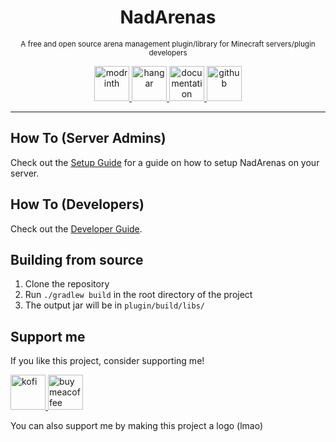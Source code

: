 <div align="center">

# NadArenas

<sup>A free and open source arena management plugin/library for Minecraft servers/plugin developers</sup>

<a href="https://modrinth.com/plugin/nadarenas/">
    <img alt="modrinth" height="56" src="https://cdn.jsdelivr.net/npm/@intergrav/devins-badges@3/assets/cozy/available/modrinth_vector.svg" />
</a>

<a href="https://hangar.papermc.io/Nadwey/nadarenas">
    <img alt="hangar" height="56" src="https://cdn.jsdelivr.net/npm/@intergrav/devins-badges@3/assets/cozy/available/hangar_vector.svg" />
</a>

<a href="https://nadarenas.nadwey.pl/">
    <img alt="documentation" height="56" src="https://cdn.jsdelivr.net/npm/@intergrav/devins-badges@3/assets/cozy/documentation/gitbook_vector.svg" />
</a>

<a href="https://github.com/Nadwey/NadArenas">
    <img alt="github" height="56" src="https://cdn.jsdelivr.net/npm/@intergrav/devins-badges@3/assets/cozy/available/github_vector.svg" />
</a>

</div>

---

## How To (Server Admins)

Check out the [Setup Guide](https://nadarenas.nadwey.pl/#setup) for a guide on how to setup NadArenas on your server.

## How To (Developers)

Check out the [Developer Guide](https://nadarenas.nadwey.pl/developers/getting-started/).

## Building from source

1. Clone the repository
2. Run `./gradlew build` in the root directory of the project
3. The output jar will be in `plugin/build/libs/`

## Support me

If you like this project, consider supporting me!

<a href="https://ko-fi.com/Nadwey">
    <img alt="kofi" height="56" src="https://cdn.jsdelivr.net/npm/@intergrav/devins-badges@3/assets/cozy/donate/kofi-plural_vector.svg" />
</a>
<a href="https://buymeacoffee.com/nadwey">
    <img alt="buymeacoffee" height="56" src="https://cdn.jsdelivr.net/npm/@intergrav/devins-badges@3/assets/cozy/donate/buymeacoffee-singular_vector.svg" />
</a>

You can also support me by making this project a logo (lmao)
